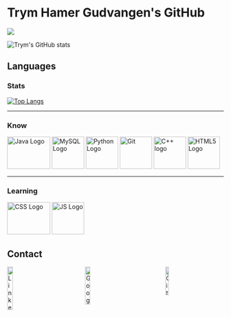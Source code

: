 # Trym Hamer Gudvangen's GitHub



![](https://komarev.com/ghpvc/?username=TrymNOHG&color=green)
<!-- Thanks to https://github.com/antonkomarev/github-profile-views-counter for creating the counter!-->


![Trym's GitHub stats](https://github-readme-stats.vercel.app/api?username=TrymNOHG&theme=dark&show_icons=true)
<!-- Thanks to https://github.com/anuraghazra/github-readme-stats for generating the stats!-->

## Languages

### Stats

[![Top Langs](https://github-readme-stats.vercel.app/api/top-langs/?username=TrymNOHG)](https://github.com/TrymNOHG/github-readme-stats)

<hr>

### Know

<img src="https://external-content.duckduckgo.com/iu/?u=https%3A%2F%2Flogos-marques.com%2Fwp-content%2Fuploads%2F2021%2F03%2FJava-Logo.png&f=1&nofb=1&ipt=9dc72b5885b13f0aa2439f4027a7ba7c76c31c33dbe2c0d130d555bd411ba459&ipo=images" alt="Java Logo" width="100" height="75"/>

<img src="https://external-content.duckduckgo.com/iu/?u=https%3A%2F%2Fsqlbackupandftp.com%2Fblog%2Fwp-content%2Fuploads%2F2015%2F01%2Fmysql-logo_2800x2800_pixels1-1024x1024.png&f=1&nofb=1&ipt=71d24f727fb8bf7b19abf8860464c8b26c8aad412d7e654b16755288232289a0&ipo=images" alt="MySQL Logo" width="75" height="75"/>

<img src="https://external-content.duckduckgo.com/iu/?u=https%3A%2F%2Finsidehpc.com%2Fwp-content%2Fuploads%2F2016%2F01%2FPython-logo-notext.svg_.png&f=1&nofb=1&ipt=f366ca66bb3da21d1cd4791707773d7fa8a8db3df1f482d7c91d559fb9802622&ipo=images" alt="Python Logo" width="75" height="75"/>

<img src="https://external-content.duckduckgo.com/iu/?u=https%3A%2F%2Fcdn.freebiesupply.com%2Flogos%2Flarge%2F2x%2Fgit-icon-logo-png-transparent.png&f=1&nofb=1&ipt=7d93c7f034340160309ee0e0c3d2f71cb78b59365a9369097addbd6b69abc5bc&ipo=images" alt="Git" width="75" height="75"/>

<img src="https://external-content.duckduckgo.com/iu/?u=https%3A%2F%2Flogonoid.com%2Fimages%2Fc-plus-plus-logo.png&f=1&nofb=1&ipt=12abb0fe75d988140b7f872eac26e3ea93e7a61650259c7b107cadf0434c3ed2&ipo=images" alt="C++ logo" width="75" height="75"/>

<img src="https://external-content.duckduckgo.com/iu/?u=https%3A%2F%2Flogos-download.com%2Fwp-content%2Fuploads%2F2017%2F07%2FHTML5_badge.png&f=1&nofb=1&ipt=b632bb53231fca2f56c110e1f2d46c59b30f6b0238e7b79d09ce1f9d3e4d2108&ipo=images" alt="HTML5 Logo" width="75" height="75"/>

<hr>

### Learning

<img src="https://external-content.duckduckgo.com/iu/?u=https%3A%2F%2F1000logos.net%2Fwp-content%2Fuploads%2F2020%2F09%2FCSS-Logo.png&f=1&nofb=1&ipt=d6af2dd17475cea2865d890b35287395885fe9cc2ad78ca5eb3a2b0817507f50&ipo=images" alt="CSS Logo" width="100" height="75" />

<img src="https://external-content.duckduckgo.com/iu/?u=https%3A%2F%2Fwww.britefish.net%2Fwp-content%2Fuploads%2F2019%2F06%2Flogo-javascript-2-1024x1024.png&f=1&nofb=1&ipt=7a90f75219fbed996f7269275b9e6385e1fcbd94979cde5edf88b35799215ba9&ipo=images" alt="JS Logo" width="75" height="75"/>

## Contact

<link rel="stylesheet" href="./styles.css">

<!--  Linked-in Link-->
<a href="https://www.linkedin.com/in/trym-gudvangen/" target="_blank"><img src="https://external-content.duckduckgo.com/iu/?u=https%3A%2F%2F1.bp.blogspot.com%2F-onvhHUdW1Us%2FYI52e9j4eKI%2FAAAAAAAAE4c%2F6s9wzOpIDYcAo4YmTX1Qg51OlwMFmilFACLcBGAsYHQ%2Fs1600%2FLogo%252BLinkedin.png&f=1&nofb=1&ipt=2f2ab2aab222f462f8f2b3b5826cc1c0676b3d4ccc1a4790fbff815ba4b87c8a&ipo=images" alt="Linked-in Logo" style="float: left; width: 16%; margin-right: 20%; margin-bottom: 0.5em;"/></a>

<!--  E-portfolio -->
<a href="https://sites.google.com/view/trymhamergudvangen" target="_blank"><img src="https://external-content.duckduckgo.com/iu/?u=https%3A%2F%2Fvignette.wikia.nocookie.net%2Flogopedia%2Fimages%2F9%2F9b%2FGoogle-Sites-Icon-2016.png%2Frevision%2Flatest%3Fcb%3D20170613191011&f=1&nofb=1&ipt=8d22a0836d46aca4edda4bba1f9911ad5fe7e049c0a2ff348b8d483884c94125&ipo=images" alt="Google-site logo" style="float: left; width: 15%; margin-right: 20%; padding-right: 10px; margin-bottom: 0.5em;"/></a>

<!--  Gitlab-->
<a href="https://gitlab.stud.idi.ntnu.no/trymhg"><img src="https://external-content.duckduckgo.com/iu/?u=https%3A%2F%2Fwww.gillware.com%2Fwp-content%2Fuploads%2F2017%2F02%2Fgitlab-logo-square.png&f=1&nofb=1&ipt=425e90a3198b2a51f4c93600181614de6e4ea719ad90137615e61a190dba5d82&ipo=images" alt="GitLab Logo" style="float: left; width: 13%; margin-right: 10%; margin-bottom: 0.5em;"/></a>

